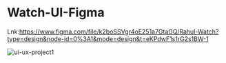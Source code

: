 # Watch-UI-Figma

Lnk:https://www.figma.com/file/k2boSSVgr4oE251a7GtaGQ/Rahul-Watch?type=design&node-id=0%3A1&mode=design&t=eKPdwF1s1rG2s1BW-1

![ui-ux-project1](https://github.com/Rahul-patil-2003/Watch-UI-Figma/assets/138668076/ce4fedd0-a6e6-4141-acc4-d053c7775f94)

